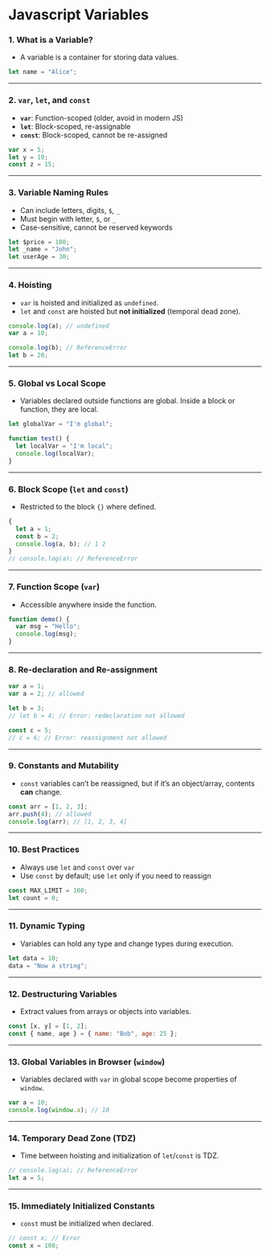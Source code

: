 # Javascript Variables



### 1. **What is a Variable?**

* A variable is a container for storing data values.

```javascript
let name = "Alice";
```

---

### 2. **`var`, `let`, and `const`**

* **`var`**: Function-scoped (older, avoid in modern JS)
* **`let`**: Block-scoped, re-assignable
* **`const`**: Block-scoped, cannot be re-assigned

```javascript
var x = 5;
let y = 10;
const z = 15;
```

---

### 3. **Variable Naming Rules**

* Can include letters, digits, `$`, `_`
* Must begin with letter, `$`, or `_`
* Case-sensitive, cannot be reserved keywords

```javascript
let $price = 100;
let _name = "John";
let userAge = 30;
```

---

### 4. **Hoisting**

* `var` is hoisted and initialized as `undefined`.
* `let` and `const` are hoisted but **not initialized** (temporal dead zone).

```javascript
console.log(a); // undefined
var a = 10;

console.log(b); // ReferenceError
let b = 20;
```

---

### 5. **Global vs Local Scope**

* Variables declared outside functions are global. Inside a block or function, they are local.

```javascript
let globalVar = "I'm global";

function test() {
  let localVar = "I'm local";
  console.log(localVar);
}
```

---

### 6. **Block Scope (`let` and `const`)**

* Restricted to the block `{}` where defined.

```javascript
{
  let a = 1;
  const b = 2;
  console.log(a, b); // 1 2
}
// console.log(a); // ReferenceError
```

---

### 7. **Function Scope (`var`)**

* Accessible anywhere inside the function.

```javascript
function demo() {
  var msg = "Hello";
  console.log(msg);
}
```

---

### 8. **Re-declaration and Re-assignment**

```javascript
var a = 1;
var a = 2; // allowed

let b = 3;
// let b = 4; // Error: redeclaration not allowed

const c = 5;
// c = 6; // Error: reassignment not allowed
```

---

### 9. **Constants and Mutability**

* `const` variables can’t be reassigned, but if it’s an object/array, contents **can** change.

```javascript
const arr = [1, 2, 3];
arr.push(4); // allowed
console.log(arr); // [1, 2, 3, 4]
```

---

### 10. **Best Practices**

* Always use `let` and `const` over `var`
* Use `const` by default; use `let` only if you need to reassign

```javascript
const MAX_LIMIT = 100;
let count = 0;
```

---

### 11. **Dynamic Typing**

* Variables can hold any type and change types during execution.

```javascript
let data = 10;
data = "Now a string";
```

---

### 12. **Destructuring Variables**

* Extract values from arrays or objects into variables.

```javascript
const [x, y] = [1, 2];
const { name, age } = { name: "Bob", age: 25 };
```

---

### 13. **Global Variables in Browser (`window`)**

* Variables declared with `var` in global scope become properties of `window`.

```javascript
var a = 10;
console.log(window.a); // 10
```

---

### 14. **Temporary Dead Zone (TDZ)**

* Time between hoisting and initialization of `let`/`const` is TDZ.

```javascript
// console.log(a); // ReferenceError
let a = 5;
```

---

### 15. **Immediately Initialized Constants**

* `const` must be initialized when declared.

```javascript
// const x; // Error
const x = 100;
```